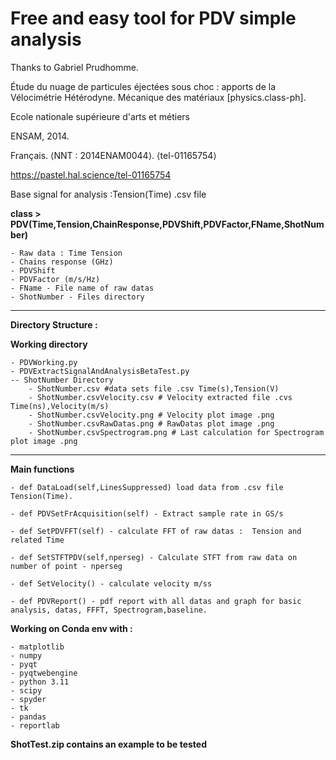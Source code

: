# Free and easy tool for PDV simple analysis 

Thanks to Gabriel Prudhomme. 

Étude du nuage de particules éjectées sous choc : apports de la Vélocimétrie Hétérodyne. Mécanique des matériaux [physics.class-ph]. 

Ecole nationale supérieure d'arts et métiers

ENSAM, 2014.

Français. ⟨NNT : 2014ENAM0044⟩. ⟨tel-01165754⟩

https://pastel.hal.science/tel-01165754

Base signal for analysis :Tension(Time) .csv file

**class > PDV(Time,Tension,ChainResponse,PDVShift,PDVFactor,FName,ShotNumber)**

    - Raw data : Time Tension
    - Chains response (GHz)
    - PDVShift 
    - PDVFactor (m/s/Hz)
    - FName - File name of raw datas   
    - ShotNumber - Files directory
*************************************************************
**Directory Structure :**

**Working directory**

    - PDVWorking.py
    - PDVExtractSignalAndAnalysisBetaTest.py
    -- ShotNumber Directory
        - ShotNumber.csv #data sets file .csv Time(s),Tension(V)
        - ShotNumber.csvVelocity.csv # Velocity extracted file .cvs Time(ns),Velocity(m/s)
        - ShotNumber.csvVelocity.png # Velocity plot image .png
        - ShotNumber.csvRawDatas.png # RawDatas plot image .png
        - ShotNumber.csvSpectrogram.png # Last calculation for Spectrogram plot image .png
******************************
**Main functions**

    - def DataLoad(self,LinesSuppressed) load data from .csv file Tension(Time). 
       
    - def PDVSetFrAcquisition(self) - Extract sample rate in GS/s

    - def SetPDVFFT(self) - calculate FFT of raw datas :  Tension and related Time

    - def SetSTFTPDV(self,nperseg) - Calculate STFT from raw data on number of point - nperseg

    - def SetVelocity() - calculate velocity m/ss

    - def PDVReport() - pdf report with all datas and graph for basic analysis, datas, FFFT, Spectrogram,baseline.  

**Working on Conda env with  :**

    - matplotlib
    - numpy
    - pyqt
    - pyqtwebengine
    - python 3.11
    - scipy
    - spyder
    - tk
    - pandas
    - reportlab
    
**ShotTest.zip contains an example to be tested**

